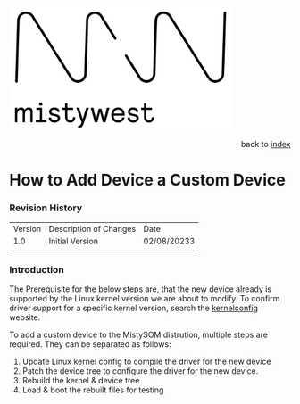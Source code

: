 <img src="../files/img/2018_MistyWest_LogoCombo_FINAL_RGB.png" alt="MistyWest" width="400"/><div style="text-align: right">back to [index](../README.md)</div>

# How to Add Device a Custom Device
### Revision History

<table>
  <tr>
   <td>Version
   </td>
   <td>Description of Changes
   </td>
   <td>Date
   </td>
  </tr>
  <tr>
   <td>
	   1.0
   </td>
   <td>
	   Initial Version
   </td>
   <td>
	   02/08/20233
   </td>
  </tr>
  <tr>
   <td>
   </td>
   <td>
   </td>
   <td>
   </td>
  </tr>
</table>

### Introduction

The Prerequisite for the below steps are, that the new device already is supported by the Linux kernel version we are about to modify. To confirm driver support for a specific kernel version, search the [kernelconfig](https://www.kernelconfig.io/) website.
 
To add a custom device to the MistySOM distrution, multiple steps are required. They can be separated as follows:
 
1. Update Linux kernel config to compile the driver for the new device 
2. Patch the device tree to configure the driver for the new device.
3. Rebuild the kernel & device tree
4. Load & boot the rebuilt files for testing


  

